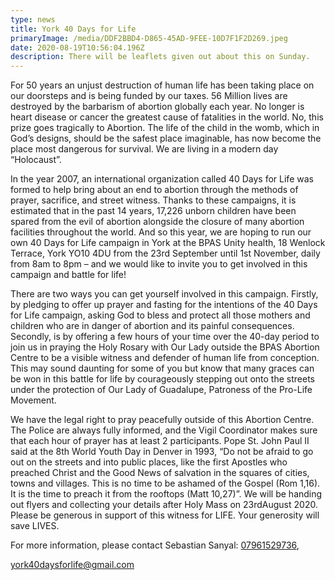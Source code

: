 ```yaml
---
type: news
title: York 40 Days for Life
primaryImage: /media/DDF2BBD4-D865-45AD-9FEE-10D7F1F2D269.jpeg
date: 2020-08-19T10:56:04.196Z
description: There will be leaflets given out about this on Sunday.
---
```

For 50 years an unjust destruction of human life has been taking place on our doorsteps and is being funded by our taxes. 56 Million lives are destroyed by the barbarism of abortion globally each year. No longer is heart disease or cancer the greatest cause of fatalities in the world. No, this prize goes tragically to Abortion. The life of the child in the womb, which in God’s designs, should be the safest place imaginable, has now become the place most dangerous for survival. We are living in a modern day “Holocaust”.

In the year 2007, an international organization called 40 Days for Life was formed to help bring about an end to abortion through the methods of prayer, sacrifice, and street witness. Thanks to these campaigns, it is estimated that in the past 14 years, 17,226 unborn children have been spared from the evil of abortion alongside the closure of many abortion facilities throughout the world. And so this year, we are hoping to run our own 40 Days for Life campaign in York at the BPAS Unity health, 18 Wenlock Terrace, York YO10 4DU from the 23rd September until 1st November, daily from 8am to 8pm – and we would like to invite you to get involved in this campaign and battle for life!

There are two ways you can get yourself involved in this campaign. Firstly, by pledging to offer up prayer and fasting for the intentions of the 40 Days for Life campaign, asking God to bless and protect all those mothers and children who are in danger of abortion and its painful consequences. Secondly, is by offering a few hours of your time over the 40-day period to join us in praying the Holy Rosary with Our Lady outside the BPAS Abortion Centre to be a visible witness and defender of human life from conception. This may sound daunting for some of you but know that many graces can be won in this battle for life by courageously stepping out onto the streets under the protection of Our Lady of Guadalupe, Patroness of the Pro-Life Movement.

We have the legal right to pray peacefully outside of this Abortion Centre. The Police are always fully informed, and the Vigil Coordinator makes sure that each hour of prayer has at least 2 participants. Pope St. John Paul II said at the 8th World Youth Day in Denver in 1993, “Do not be afraid to go out on the streets and into public places, like the first Apostles who preached Christ and the Good News of salvation in the squares of cities, towns and villages. This is no time to be ashamed of the Gospel (Rom 1,16). It is the time to preach it from the rooftops (Matt 10,27)”. We will be handing out flyers and collecting your details after Holy Mass on 23rdAugust 2020. Please be generous in support of this witness for LIFE. Your generosity will save LIVES.

For more information, please contact Sebastian Sanyal: [07961529736](tel:07961529736),

[york40daysforlife@gmail.com](mailto:york40daysforlife@gmail.com)
